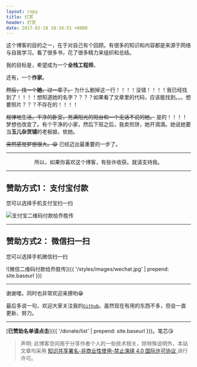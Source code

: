 ```yaml
---
layout: copy
title: 打赏
header: 打赏
date: 2017-02-18 18:34:51 +0800
---
```


这个博客的目的之一，在于对自己有个回顾。有很多的知识和内容都是来源于网络与自我学习。看了很多书，花了很多精力来组织和总结。

我的目标是，希望成为一个**全栈工程师**。

还有，一个**作家**。

<del>然后，找一个**她**，过一辈子。</del> 为什么删掉这一行！！！！没错！！！！我已经找到了！！！！想知道她的名字？？？？如果看了文章里的代码，应该能找到。。。想要照片？？？不存在的！！！！

<del>规律地生活，干净的卧室，充满阳光的阳台和一个无话不说的她。</del> 是的！！！！梦想也改变了。有个干净的小家，然后下班之后，我卖煎饼，她开滴滴。她说她要当**玉儿杂货铺**的老板娘，依她。

<del>突然感觉梦想很大。😁</del> 已经迈出最重要的一步了。

-----------------------------------------

<p align="center">所以，如果你喜欢这个博客，有些许收获。就请支持我。</p>

-----------------------------------------

## 赞助方式1： 支付宝付款

您可以选择手机支付宝扫一扫

<img src="{{ '/styles/images/zhifubao.jpg' | prepend: site.baseurl }}" alt="支付宝二维码付款给乔胜传" />

-----------------------------------------

## 赞助方式2： 微信扫一扫

您可以选择手机微信扫一扫

![微信二维码付款给乔胜传]({{ '/styles/images/wechat.jpg' | prepend: site.baseurl }})

------------------------------------------

谢谢喽。同时也非常欢迎来撩哟😁


最后多说一句，欢迎大家关注我的[`Github`](https://github.com/qiaoshengchuan)。虽然现在有用的东西不多，但会一直更新、努力。

-------------------------------------------

[**已赞助名单请点击**]({{ '/donate/list' | prepend: site.baseurl }})。笔芯😘

>声明: 此博客空间用于分享作者个人的一些技术相关，除特殊说明外，本站文章均采用 <a rel="license" href="https://creativecommons.org/licenses/by-nc-nd/4.0/deed.zh"> 知识共享署名-非商业性使用-禁止演绎 4.0 国际许可协议 </a>进行许可。
